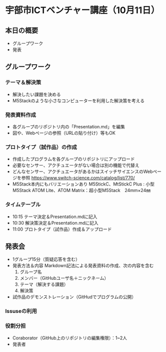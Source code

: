 # 宇部市ICTベンチャー講座（10月11日）
## 本日の概要
- グループワーク
- 発表
## グループワーク
### テーマ＆解決策
- 解決したい課題を決める
- M5Stackのような小さなコンピューターを利用した解決策を考える
### 発表資料作成
- 各グループのリポジトリ内の「Presentation.md」を編集
- 図や、Webページの参照（URLの貼り付け）等もOK
### プロトタイプ（試作品）の作成
- 作成したプログラムを各グループのリポジトリにアップロード
- 必要なセンサー、アクチュエータがない場合は別の機能で代替え
- どんなセンサー、アクチュエータがあるかはスイッチサイエンスのWebページを参照
https://www.switch-science.com/catalog/list/770/
- M5Stack本内にもバリエーションあり
M5StickC、MtStickC Plus : 小型M5Stack 
ATOM Lite、ATOM Matrix：超小型M5Stack　24mm×24㎜
### タイムテーブル
- 10:15 テーマ決定＆Presentation.mdに記入
- 10:30 解決策決定＆Presentation.mdに記入
- 11:00 プロトタイプ（試作品）作成＆アップロード

## 発表会
- 1グループ15分（質疑応答を含む）
- 発表方法＆内容
Markdown記法による発表資料の作成、次の内容を含む
  1. グループ名
  1. メンバー（GitHubユーザ名＋ニックネーム）
  1. テーマ（解決する課題）  
  1. 解決策  
- 試作品のデモンストレーション（GitHudでプログラムの公開）  

### Issuseの利用
### 役割分担
- Coraborator（GitHub上のリポジトリの編集権限）：1~2人
- 発表者  
 
